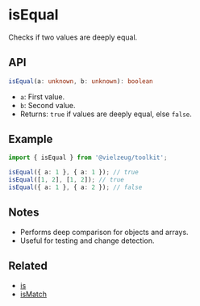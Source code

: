 # isEqual

Checks if two values are deeply equal.

## API

```ts
isEqual(a: unknown, b: unknown): boolean
```

- `a`: First value.
- `b`: Second value.
- Returns: `true` if values are deeply equal, else `false`.

## Example

```ts
import { isEqual } from '@vielzeug/toolkit';

isEqual({ a: 1 }, { a: 1 }); // true
isEqual([1, 2], [1, 2]); // true
isEqual({ a: 1 }, { a: 2 }); // false
```

## Notes

- Performs deep comparison for objects and arrays.
- Useful for testing and change detection.

## Related

- [is](./is.md)
- [isMatch](./isMatch.md)
